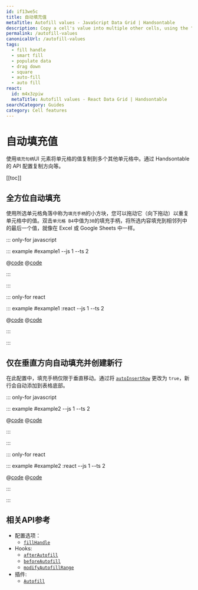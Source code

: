 ```yaml
---
id: if13we5c
title: 自动填充值
metaTitle: Autofill values - JavaScript Data Grid | Handsontable
description: Copy a cell's value into multiple other cells, using the "fill handle" UI element. Configure the direction of copying, and more, through Handsontable's API.
permalink: /autofill-values
canonicalUrl: /autofill-values
tags:
  - fill handle
  - smart fill
  - populate data
  - drag down
  - square
  - auto-fill
  - auto fill
react:
  id: m4x3zpiw
  metaTitle: Autofill values - React Data Grid | Handsontable
searchCategory: Guides
category: Cell features
---
```


# 自动填充值

使用`填充句柄`UI 元素将单元格的值复制到多个其他单元格中。通过 Handsontable 的 API 配置复制方向等。

[[toc]]

## 全方位自动填充

使用所选单元格角落中称为`填充手柄`的小方块，您可以拖动它（向下拖动）以重复单元格中的值。双击`单元格 B4`中值为`30`的填充手柄，将所选内容填充到相邻列中的最后一个值，就像在 Excel 或 Google Sheets 中一样。

::: only-for javascript

::: example #example1 --js 1 --ts 2

@[code](@/content/guides/cell-features/autofill-values/javascript/example1.js)
@[code](@/content/guides/cell-features/autofill-values/javascript/example1.ts)

:::

:::

::: only-for react

::: example #example1 :react --js 1 --ts 2

@[code](@/content/guides/cell-features/autofill-values/react/example1.jsx)
@[code](@/content/guides/cell-features/autofill-values/react/example1.tsx)

:::

:::

## 仅在垂直方向自动填充并创建新行

在此配置中，填充手柄仅限于垂直移动。通过将 [`autoInsertRow`](@/api/options.md#fillhandle) 更改为 `true`，新行会自动添加到表格底部。

::: only-for javascript

::: example #example2 --js 1 --ts 2

@[code](@/content/guides/cell-features/autofill-values/javascript/example2.js)
@[code](@/content/guides/cell-features/autofill-values/javascript/example2.ts)

:::

:::

::: only-for react

::: example #example2 :react --js 1 --ts 2

@[code](@/content/guides/cell-features/autofill-values/react/example2.jsx)
@[code](@/content/guides/cell-features/autofill-values/react/example2.tsx)

:::

:::

## 相关API参考

- 配置选项：
  - [`fillHandle`](@/api/options.md#fillhandle)
- Hooks:
  - [`afterAutofill`](@/api/hooks.md#afterautofill)
  - [`beforeAutofill`](@/api/hooks.md#beforeautofill)
  - [`modifyAutofillRange`](@/api/hooks.md#modifyautofillrange)
- 插件:
  - [`Autofill`](@/api/autofill.md)
